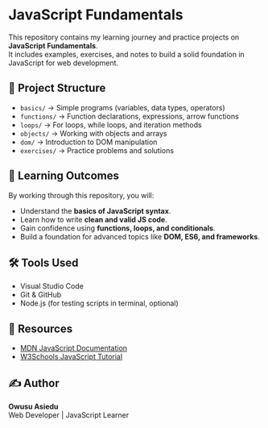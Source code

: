 # JavaScript Fundamentals

This repository contains my learning journey and practice projects on **JavaScript Fundamentals**.  
It includes examples, exercises, and notes to build a solid foundation in JavaScript for web development.

## 📂 Project Structure
- `basics/` → Simple programs (variables, data types, operators)
- `functions/` → Function declarations, expressions, arrow functions
- `loops/` → For loops, while loops, and iteration methods
- `objects/` → Working with objects and arrays
- `dom/` → Introduction to DOM manipulation
- `exercises/` → Practice problems and solutions

## 🚀 Learning Outcomes
By working through this repository, you will:
- Understand the **basics of JavaScript syntax**.
- Learn how to write **clean and valid JS code**.
- Gain confidence using **functions, loops, and conditionals**.
- Build a foundation for advanced topics like **DOM, ES6, and frameworks**.

## 🛠 Tools Used
- Visual Studio Code
- Git & GitHub
- Node.js (for testing scripts in terminal, optional)

## 📖 Resources
- [MDN JavaScript Documentation](https://developer.mozilla.org/en-US/docs/Web/JavaScript)
- [W3Schools JavaScript Tutorial](https://www.w3schools.com/js/)

## ✍️ Author
**Owusu Asiedu**  
Web Developer | JavaScript Learner
